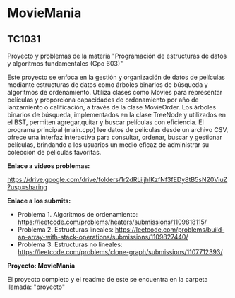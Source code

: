# MovieMania
## TC1031
Proyecto y problemas de la materia "Programación de estructuras de datos y algoritmos fundamentales (Gpo 603)"

Este proyecto se enfoca en la gestión y organización de datos de películas mediante estructuras de datos como árboles binarios de búsqueda y algoritmos de ordenamiento. Utiliza clases como Movies para representar películas y proporciona capacidades de ordenamiento por año de lanzamiento o calificación, a través de la clase MovieOrder. Los árboles binarios de búsqueda, implementados en la clase TreeNode y utilizados en el BST, permiten agregar,quitar y buscar películas con eficiencia. El programa principal (main.cpp) lee datos de películas desde un archivo CSV, ofrece una interfaz interactiva para consultar, ordenar, buscar y gestionar películas, brindando a los usuarios un medio eficaz de administrar su colección de películas favoritas.

**Enlace a videos problemas:**

https://drive.google.com/drive/folders/1r2dRLiijhIKzfNf3fEDy8tB5sN20ViuZ?usp=sharing

**Enlace a los submits:**
- Problema 1. Algoritmos de ordenamiento:
  https://leetcode.com/problems/heaters/submissions/1109818115/
- Problema 2. Estructuras lineales:
  https://leetcode.com/problems/build-an-array-with-stack-operations/submissions/1109827440/
- Problema 3. Estructuras no lineales:
  https://leetcode.com/problems/clone-graph/submissions/1107712393/

**Proyecto: MovieMania**

El proyecto completo y el readme de este se encuentra en la carpeta llamada: "proyecto"
